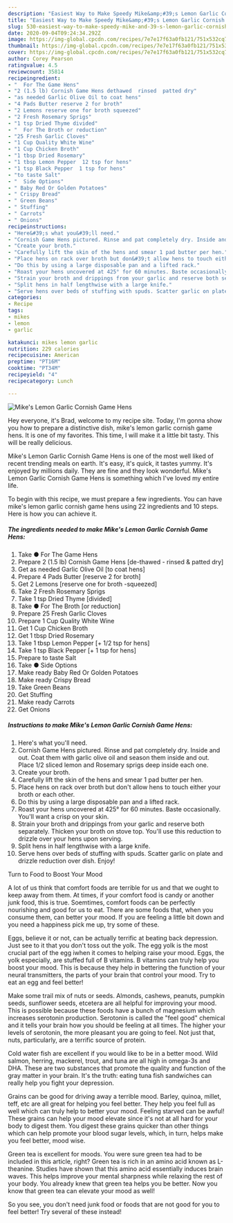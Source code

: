 ```yaml
---
description: "Easiest Way to Make Speedy Mike&amp;#39;s Lemon Garlic Cornish Game Hens"
title: "Easiest Way to Make Speedy Mike&amp;#39;s Lemon Garlic Cornish Game Hens"
slug: 530-easiest-way-to-make-speedy-mike-and-39-s-lemon-garlic-cornish-game-hens
date: 2020-09-04T09:24:34.292Z
image: https://img-global.cpcdn.com/recipes/7e7e17f63a0fb121/751x532cq70/mikes-lemon-garlic-cornish-game-hens-recipe-main-photo.jpg
thumbnail: https://img-global.cpcdn.com/recipes/7e7e17f63a0fb121/751x532cq70/mikes-lemon-garlic-cornish-game-hens-recipe-main-photo.jpg
cover: https://img-global.cpcdn.com/recipes/7e7e17f63a0fb121/751x532cq70/mikes-lemon-garlic-cornish-game-hens-recipe-main-photo.jpg
author: Corey Pearson
ratingvalue: 4.5
reviewcount: 35814
recipeingredient:
- "  For The Game Hens"
- "2 (1.5 lb) Cornish Game Hens dethawed  rinsed  patted dry"
- "as needed Garlic Olive Oil to coat hens"
- "4 Pads Butter reserve 2 for broth"
- "2 Lemons reserve one for broth squeezed"
- "2 Fresh Rosemary Sprigs"
- "1 tsp Dried Thyme divided"
- "  For The Broth or reduction"
- "25 Fresh Garlic Cloves"
- "1 Cup Quality White Wine"
- "1 Cup Chicken Broth"
- "1 tbsp Dried Rosemary"
- "1 tbsp Lemon Pepper  12 tsp for hens"
- "1 tsp Black Pepper  1 tsp for hens"
- "to taste Salt"
- "  Side Options"
- " Baby Red Or Golden Potatoes"
- " Crispy Bread"
- " Green Beans"
- " Stuffing"
- " Carrots"
- " Onions"
recipeinstructions:
- "Here&#39;s what you&#39;ll need."
- "Cornish Game Hens pictured. Rinse and pat completely dry. Inside and out. Coat them with garlic olive oil and season them inside and out. Place 1/2 sliced lemon and Rosemary sprigs deep inside each one."
- "Create your broth."
- "Carefully lift the skin of the hens and smear 1 pad butter per hen."
- "Place hens on rack over broth but don&#39;t allow hens to touch either your broth or each other."
- "Do this by using a large disposable pan and a lifted rack."
- "Roast your hens uncovered at 425° for 60 minutes. Baste occasionally. You&#39;ll want a crisp on your skin."
- "Strain your broth and drippings from your garlic and reserve both separately. Thicken your broth on stove top. You&#39;ll use this reduction to drizzle over your hens upon serving."
- "Split hens in half lengthwise with a large knife."
- "Serve hens over beds of stuffing with spuds. Scatter garlic on plate and drizzle reduction over dish. Enjoy!"
categories:
- Recipe
tags:
- mikes
- lemon
- garlic

katakunci: mikes lemon garlic 
nutrition: 229 calories
recipecuisine: American
preptime: "PT16M"
cooktime: "PT34M"
recipeyield: "4"
recipecategory: Lunch

---
```



![Mike&#39;s Lemon Garlic Cornish Game Hens](https://img-global.cpcdn.com/recipes/7e7e17f63a0fb121/751x532cq70/mikes-lemon-garlic-cornish-game-hens-recipe-main-photo.jpg)

Hey everyone, it's Brad, welcome to my recipe site. Today, I'm gonna show you how to prepare a distinctive dish, mike&#39;s lemon garlic cornish game hens. It is one of my favorites. This time, I will make it a little bit tasty. This will be really delicious.



Mike&#39;s Lemon Garlic Cornish Game Hens is one of the most well liked of recent trending meals on earth. It's easy, it's quick, it tastes yummy. It's enjoyed by millions daily. They are fine and they look wonderful. Mike&#39;s Lemon Garlic Cornish Game Hens is something which I've loved my entire life.


To begin with this recipe, we must prepare a few ingredients. You can have mike&#39;s lemon garlic cornish game hens using 22 ingredients and 10 steps. Here is how you can achieve it.

<!--inarticleads1-->

##### The ingredients needed to make Mike&#39;s Lemon Garlic Cornish Game Hens:

1. Take  ● For The Game Hens
1. Prepare 2 (1.5 lb) Cornish Game Hens [de-thawed - rinsed &amp; patted dry]
1. Get as needed Garlic Olive Oil [to coat hens]
1. Prepare 4 Pads Butter [reserve 2 for broth]
1. Get 2 Lemons [reserve one for broth -squeezed]
1. Take 2 Fresh Rosemary Sprigs
1. Take 1 tsp Dried Thyme [divided]
1. Take  ● For The Broth [or reduction]
1. Prepare 25 Fresh Garlic Cloves
1. Prepare 1 Cup Quality White Wine
1. Get 1 Cup Chicken Broth
1. Get 1 tbsp Dried Rosemary
1. Take 1 tbsp Lemon Pepper [+ 1/2 tsp for hens]
1. Take 1 tsp Black Pepper [+ 1 tsp for hens]
1. Prepare to taste Salt
1. Take  ● Side Options
1. Make ready  Baby Red Or Golden Potatoes
1. Make ready  Crispy Bread
1. Take  Green Beans
1. Get  Stuffing
1. Make ready  Carrots
1. Get  Onions




<!--inarticleads2-->

##### Instructions to make Mike&#39;s Lemon Garlic Cornish Game Hens:

1. Here&#39;s what you&#39;ll need.
1. Cornish Game Hens pictured. Rinse and pat completely dry. Inside and out. Coat them with garlic olive oil and season them inside and out. Place 1/2 sliced lemon and Rosemary sprigs deep inside each one.
1. Create your broth.
1. Carefully lift the skin of the hens and smear 1 pad butter per hen.
1. Place hens on rack over broth but don&#39;t allow hens to touch either your broth or each other.
1. Do this by using a large disposable pan and a lifted rack.
1. Roast your hens uncovered at 425° for 60 minutes. Baste occasionally. You&#39;ll want a crisp on your skin.
1. Strain your broth and drippings from your garlic and reserve both separately. Thicken your broth on stove top. You&#39;ll use this reduction to drizzle over your hens upon serving.
1. Split hens in half lengthwise with a large knife.
1. Serve hens over beds of stuffing with spuds. Scatter garlic on plate and drizzle reduction over dish. Enjoy!




Turn to Food to Boost Your Mood


A lot of us think that comfort foods are terrible for us and that we ought to keep away from them. At times, if your comfort food is candy or another junk food, this is true. Soemtimes, comfort foods can be perfectly nourishing and good for us to eat. There are some foods that, when you consume them, can better your mood. If you are feeling a little bit down and you need a happiness pick me up, try some of these.

Eggs, believe it or not, can be actually terrific at beating back depression. Just see to it that you don't toss out the yolk. The egg yolk is the most crucial part of the egg iwhen it comes to helping raise your mood. Eggs, the yolk especially, are stuffed full of B vitamins. B vitamins can truly help you boost your mood. This is because they help in bettering the function of your neural transmitters, the parts of your brain that control your mood. Try to eat an egg and feel better!

Make some trail mix of nuts or seeds. Almonds, cashews, peanuts, pumpkin seeds, sunflower seeds, etcetera are all helpful for improving your mood. This is possible because these foods have a bunch of magnesium which increases serotonin production. Serotonin is called the "feel good" chemical and it tells your brain how you should be feeling at all times. The higher your levels of serotonin, the more pleasant you are going to feel. Not just that, nuts, particularly, are a terrific source of protein.

Cold water fish are excellent if you would like to be in a better mood. Wild salmon, herring, mackerel, trout, and tuna are all high in omega-3s and DHA. These are two substances that promote the quality and function of the gray matter in your brain. It's the truth: eating tuna fish sandwiches can really help you fight your depression. 

Grains can be good for driving away a terrible mood. Barley, quinoa, millet, teff, etc are all great for helping you feel better. They help you feel full as well which can truly help to better your mood. Feeling starved can be awful! These grains can help your mood elevate since it's not at all hard for your body to digest them. You digest these grains quicker than other things which can help promote your blood sugar levels, which, in turn, helps make you feel better, mood wise.

Green tea is excellent for moods. You were sure green tea had to be included in this article, right? Green tea is rich in an amino acid known as L-theanine. Studies have shown that this amino acid essentially induces brain waves. This helps improve your mental sharpness while relaxing the rest of your body. You already knew that green tea helps you be better. Now you know that green tea can elevate your mood as well!

So you see, you don't need junk food or foods that are not good for you to feel better! Try several of these instead!

